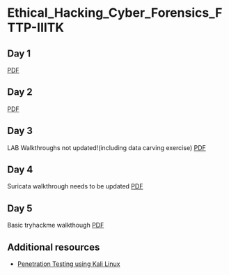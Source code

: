 # Ethical_Hacking_Cyber_Forensics_FTTP-IIITK
## Day 1
[PDF](https://github.com/djmahe4/Ethical_Hacking_Cyber_Forensics_FTTP-IIITK/blob/main/day1_sttp_on_Ethical_Hacking_and_Cyber_Forensics.pdf)
## Day 2
[PDF](https://github.com/djmahe4/Ethical_Hacking_Cyber_Forensics_FTTP-IIITK/blob/main/day2_sttp_on_Ethical_Hacking_and_Cyber_Forensics.pdf)
## Day 3
LAB Walkthroughs not updated!(including data carving exercise)
[PDF](https://github.com/djmahe4/Ethical_Hacking_Cyber_Forensics_FTTP-IIITK/blob/main/day3_sttp_on_Ethical_Hacking_and_Cyber_Forensics.pdf)
## Day 4
Suricata walkthrough needs to be updated
[PDF](https://github.com/djmahe4/Ethical_Hacking_Cyber_Forensics_FTTP-IIITK/blob/main/day4_sttp_on_Ethical_Hacking_and_Cyber_Forensics.pdf)
## Day 5
Basic tryhackme walkthough
[PDF](https://github.com/djmahe4/Ethical_Hacking_Cyber_Forensics_FTTP-IIITK/blob/main/day5_sttp_on_Ethical_Hacking_and_Cyber_Forensics.pdf)
## Additional resources 
- [Penetration Testing using Kali Linux](https://github.com/djmahe4/Ethical_Hacking_Cyber_Forensics_FTTP-IIITK/blob/main/Penetration%20Testing%20with%20Kali%20Linux.pdf)
